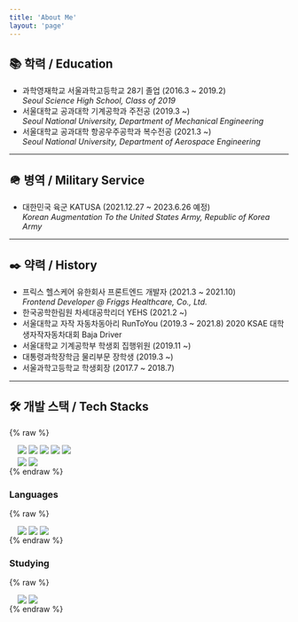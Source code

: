 ```yaml
---
title: 'About Me'
layout: 'page'
---
```


## 📚 학력 / Education

- 과학영재학교 서울과학고등학교 28기 졸업 (2016.3 ~ 2019.2)  
  _Seoul Science High School, Class of 2019_
- 서울대학교 공과대학 기계공학과 주전공 (2019.3 ~)  
  _Seoul National University, Department of Mechanical Engineering_
- 서울대학교 공과대학 항공우주공학과 복수전공 (2021.3 ~)  
  _Seoul National University, Department of Aerospace Engineering_

---

## 🪖 병역 / Military Service

- 대한민국 육군 KATUSA (2021.12.27 ~ 2023.6.26 예정)  
  _Korean Augmentation To the United States Army, Republic of Korea Army_

---

## ✒️ 약력 / History

- 프릭스 헬스케어 유한회사 프론트엔드 개발자 (2021.3 ~ 2021.10)  
  _Frontend Developer @ Friggs Healthcare, Co., Ltd._
- 한국공학한림원 차세대공학리더 YEHS (2021.2 ~)
- 서울대학교 자작 자동차동아리 RunToYou (2019.3 ~ 2021.8)
  2020 KSAE 대학생자작자동차대회 Baja Driver
- 서울대학교 기계공학부 학생회 집행위원 (2019.11 ~)
- 대통령과학장학금 물리부문 장학생 (2019.3 ~)
- 서울과학고등학교 학생회장 (2017.7 ~ 2018.7)

---

## 🛠 개발 스택 / Tech Stacks

{% raw %}

<div style="display: flex; flex-dirction: row; margin-bottom: 5px; padding-left: 15px;">
  <img src="https://img.shields.io/badge/HTML5-E34F26?style=for-the-badge&logo=HTML5&logoColor=white"/> &nbsp 
  <img src="https://img.shields.io/badge/CSS3-1572B6?style=for-the-badge&logo=CSS3&logoColor=white"/> &nbsp 
  <img src="https://img.shields.io/badge/React-61DAFB?style=for-the-badge&logo=React&logoColor=white"/>&nbsp 
  <img src="https://img.shields.io/badge/ReactNative-61DAFB?style=for-the-badge&logo=React&logoColor=white"/>&nbsp 
  <img src="https://img.shields.io/badge/Mobx-FF9955?style=for-the-badge&logo=React&logoColor=white"/>&nbsp
</div>
<div style="display: flex; flex-dirction: row; padding-left: 15px;"> 
  <img src="https://img.shields.io/badge/Django-092E20?style=for-the-badge&logo=Django&logoColor=white"/>&nbsp 	
  <img src="https://img.shields.io/badge/MySQL-4479A1?style=for-the-badge&logo=MySQL&logoColor=white"/></a> &nbsp
</div>
{% endraw %}

### Languages

{% raw %}

<div style="display: flex; flex-dirction: row; padding-left: 15px;">
  <img src="https://img.shields.io/badge/Python-3776AB?style=for-the-badge&logo=Python&logoColor=white"/>&nbsp 
  <img src="https://img.shields.io/badge/JavaScript-F7DF1E?style=for-the-badge&logo=JavaScript&logoColor=white"/>&nbsp 
	<img src="https://img.shields.io/badge/TypeScript-3178C6?style=for-the-badge&logo=TypeScript&logoColor=white"/>
</div>
{% endraw %}

### Studying

{% raw %}

<div style="display: flex; flex-dirction: row; padding-left: 15px;">
	<img src="https://img.shields.io/badge/Flutter-02569B?style=for-the-badge&logo=Flutter&logoColor=white"/></a> &nbsp 
  <img src="https://img.shields.io/badge/Dart-0175C2?style=for-the-badge&logo=Dart&logoColor=white"/></a> &nbsp 
</div>
{% endraw %}
